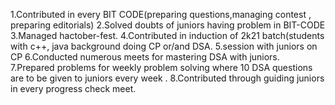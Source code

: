 
1.Contributed in every BIT CODE(preparing questions,managing contest , preparing editorials)
2.Solved doubts of juniors having problem in BIT-CODE 
3.Managed hactober-fest.
4.Contributed in induction of 2k21 batch(students with c++, java background doing CP or/and DSA.
5.session with juniors on CP
6.Conducted numerous meets for mastering DSA  with juniors.
7.Prepared problems for weekly problem solving where 10 DSA questions are to be given to juniors every week .
8.Contributed through guiding juniors in every progress check meet.

